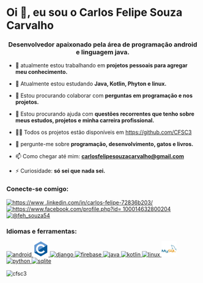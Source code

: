 <h1 aligncenter">Oi 👋, eu sou o Carlos Felipe Souza Carvalho</h1>
<h3 align="center">Desenvolvedor apaixonado pela área de programação android e linguagem java.</h3>

- 🔭 atualmente estou trabalhando em **projetos pessoais para agregar meu conhecimento.**

- 🌱 Atualmente estou estudando **Java, Kotlin, Phyton e linux.**

- 👯 Estou procurando colaborar com **perguntas em programação e nos projetos.**

- 🤝 Estou procurando ajuda com **questões recorrentes que tenho sobre meus estudos, projetos e minha carreira profissional.**

- 👨‍💻 Todos os projetos estão disponíveis em https://github.com/CFSC3

- 💬 pergunte-me sobre **programação, desenvolvimento, gatos e livros.**

- 📫 Como chegar até mim: **carlosfelipesouzacarvalho@gmail.com**

- ⚡ Curiosidade: **só sei que nada sei.**

<h3 align="left">Conecte-se comigo:</h3>
<p align= "esquerda">
<a href="https:www.linkedin.com/in/carlos-felipe-72836b203/" target="blank"><img align="center " src="https://raw.githubusercontent.com/rahuldkjain/github-profile-readme-generator/master/src/images/icons/Social/linked-in-alt.svg" alt="https://www .linkedin.com/in/carlos-felipe-72836b203/" height="30" width="40" /></a>
<a href="https://www.facebook.com/profile.php?id=100014632800204" target="blank"><img align="center|top" src="https://github.com/rahuldkjain/github-profile-readme-generator/blob/master/src/images/icons/Social/facebook.svg" alt="https://www.facebook.com/profile.php?id= 100014632800204" height="30" width="40" /></a>
<a href="https://instagram.com/@feh_souza54" target="blank"><img align="center|top" src="https://github.com/rahuldkjain/github-profile-readme-generator/blob/master/src/images/icons/Social/instagram.svg" alt="@feh_souza54" height="30" width="40" /></a>
</p>

<h3 align="left">Idiomas e ferramentas:</h3>
<p align="left"> <a href="https://developer.android.com" target="_blank" rel="noreferrer"> <img src="https://raw.githubusercontent.com/devicons /devicon/master/icons/android/android-original-wordmark.svg" alt="android" width="40" height="40"/> </a> <a href="https://www.cprogramming .com/" target="_blank" rel="noreferrer"> <img src="https://raw.githubusercontent.com/devicons/devicon/master/icons/c/c-original.svg" alt="c " width="40" height="40"/> </a> <a href="https://www.djangoproject.com/" target="_blank" rel="noreferrer"> <img src="https://cdn.worldvectorlogo.com/logos/django.svg" alt="django" width="40" height="40"/> </a> <a href="https:// firebase.google.com/" target="_blank" rel="noreferrer"> <img src="https://www.vectorlogo.zone/logos/firebase/firebase-icon.svg" alt="firebase" width= "40" height="40"/> </a> <a href="https://www.java.com" target="_blank" rel="noreferrer"> <img src="https://github.com/rahuldkjain/github-profile-readme-generator/blob/master/src/images/icons/ProgrammingLanguages/java.svg" alt="java" width="40" height="40"/> </a> <a href="https:/ /kotlinlang.org" target="_blank" rel="noreferrer"> <img src="https://www.vectorlogo.zone/logos/kotlinlang/kotlinlang-icon.svg" alt="kotlin" width="40" height= "40"/> </a> <a href="https://www.linux.org/" target="_blank" rel="noreferrer"> <img src="https://github.com/rahuldkjain/github-profile-readme-generator/blob/master/src/images/icons/Other/linux.svg" alt="linux" width="40" height="40"/> </a> <a href="https://www.mysql .com/" target="_blank" rel="noreferrer"> <img src="https://raw.githubusercontent.com/devicons/devicon/master/icons/mysql/mysql-original-wordmark.svg" alt= "mysql" width="40" height="40"/> </a> <a href="https://www.python.org" target="_blank" rel="noreferrer"> <img src="https://github.com/rahuldkjain/github-profile-readme-generator/blob/master/src/images/icons/ProgrammingLanguages/python.svg" alt="python" width="40" height="40"/> </a> <a href= "https://www.sqlite.org/" target="_blank" rel="noreferrer"> <img src="https://www.vectorlogo.zone/logos/sqlite/sqlite-icon.svg" alt= "sqlite" largura="40" altura="40"/> </a></p>

<p><img align="center" src="https://github-readme-stats.vercel.app/api/top-langs?username=cfsc3&show_icons=true&locale=en&layout=compact" alt="cfsc3" /> </p>
